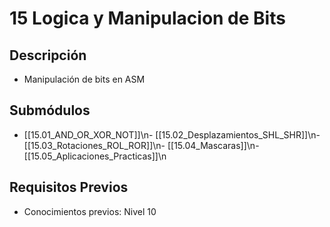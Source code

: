 # 15 Logica y Manipulacion de Bits

## Descripción
- Manipulación de bits en ASM

## Submódulos
- [[15.01_AND_OR_XOR_NOT]]\n- [[15.02_Desplazamientos_SHL_SHR]]\n- [[15.03_Rotaciones_ROL_ROR]]\n- [[15.04_Mascaras]]\n- [[15.05_Aplicaciones_Practicas]]\n

## Requisitos Previos
- Conocimientos previos: Nivel 10
